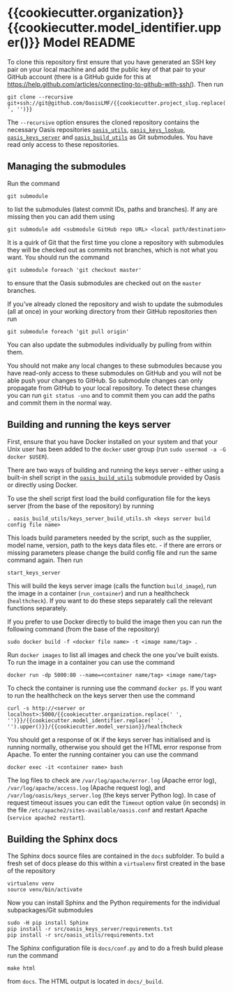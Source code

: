 {{cookiecutter.organization}} {{cookiecutter.model_identifier.upper()}} Model README
====================================================================================

To clone this repository first ensure that you have generated an SSH key pair on your local machine and add the public key of that pair to your GitHub account (there is a GitHub guide for this at https://help.github.com/articles/connecting-to-github-with-ssh/). Then run

    git clone --recursive git+ssh://git@github.com/OasisLMF/{{cookiecutter.project_slug.replace(' ', '')}}

The `--recursive` option ensures the cloned repository contains the necessary Oasis repositories <a href="https://github.com/OasisLMF/oasis_utils" target="_blank">`oasis_utils`</a>, <a href="https://github.com/OasisLMF/oasis_keys_lookup" target="_blank">`oasis_keys_lookup`</a>, <a href="https://github.com/OasisLMF/oasis_keys_server" target="_blank">`oasis_keys_server`</a> and <a href="https://github.com/OasisLMF/oasis_build_utils" target="_blank">`oasis_build_utils`</a> as Git submodules. You have read only access to these repositories.


## Managing the submodules

Run the command

    git submodule

to list the submodules (latest commit IDs, paths and branches). If any are missing then you can add them using

	git submodule add <submodule GitHub repo URL> <local path/destination>

It is a quirk of Git that the first time you clone a repository with submodules they will be checked out as commits not branches, which is not what you want. You should run the command

    git submodule foreach 'git checkout master'

to ensure that the Oasis submodules are checked out on the `master` branches.

If you've already cloned the repository and wish to update the submodules (all at once) in your working directory from their GitHub repositories then run

    git submodule foreach 'git pull origin'

You can also update the submodules individually by pulling from within them.

You should not make any local changes to these submodules because you have read-only access to these submodules on GitHub and you will not be able push your changes to GitHub. So submodule changes can only propagate from GitHub to your local repository. To detect these changes you can run `git status -uno` and to commit them you can add the paths and commit them in the normal way.

## Building and running the keys server

First, ensure that you have Docker installed on your system and that your Unix user has been added to the `docker` user group (run `sudo usermod -a -G docker $USER`).

There are two ways of building and running the keys server - either using a built-in shell script in the <a href="https://github.com/OasisLMF/oasis_build_utils" target="_blank">`oasis_build_utils`</a> submodule provided by Oasis or directly using Docker.

To use the shell script first load the build configuration file for the keys server (from the base of the repository) by running

    . oasis_build_utils/keys_server_build_utils.sh <keys server build config file name>

This loads build parameters needed by the script, such as the supplier, model name, version, path to the keys data files etc. - if there are errors or missing parameters please change the build config file and run the same command again. Then run

    start_keys_server

This will build the keys server image (calls the function `build_image`), run the image in a container (`run_container`) and run a healthcheck (`healthcheck`). If you want to do these steps separately call the relevant functions separately.

If you prefer to use Docker directly to build the image then you can run the following command (from the base of the repository)

    sudo docker build -f <docker file name> -t <image name/tag> .

Run `docker images` to list all images and check the one you've built exists. To run the image in a container you can use the command

    docker run -dp 5000:80 --name=<container name/tag> <image name/tag>

To check the container is running use the command `docker ps`. If you want to run the healthcheck on the keys server then use the command

    curl -s http://<server or localhost>:5000/{{cookiecutter.organization.replace(' ', '')}}/{{cookiecutter.model_identifier.replace(' ', '').upper()}}/{{cookiecutter.model_version}}/healthcheck

You should get a response of `OK` if the keys server has initialised and is running normally, otherwise you should get the HTML error response from Apache. To enter the running container you can use the command

    docker exec -it <container name> bash

The log files to check are `/var/log/apache/error.log` (Apache error log), `/var/log/apache/access.log` (Apache request log), and `/var/log/oasis/keys_server.log` (the keys server Python log). In case of request timeout issues you can edit the `Timeout` option value (in seconds) in the file `/etc/apache2/sites-available/oasis.conf` and restart Apache (`service apache2 restart`).

## Building the Sphinx docs

The Sphinx docs source files are contained in the `docs` subfolder. To build a fresh set of docs please do this within a `virtualenv` first created in the base of the repository

    virtualenv venv
    source venv/bin/activate

Now you can install Sphinx and the Python requirements for the individual subpackages/Git submodules

    sudo -H pip install Sphinx
    pip install -r src/oasis_keys_server/requirements.txt
    pip install -r src/oasis_utils/requirements.txt

The Sphinx configuration file is `docs/conf.py` and to do a fresh build please run the command

    make html

from `docs`. The HTML output is located in `docs/_build`.



